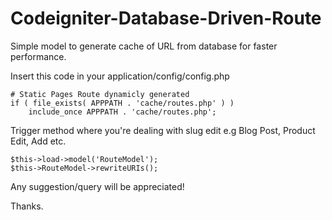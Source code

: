 # Codeigniter-Database-Driven-Route
Simple model to generate cache of URL from database for faster performance.

Insert this code in your application/config/config.php

    # Static Pages Route dynamicly generated
    if ( file_exists( APPPATH . 'cache/routes.php' ) )
        include_once APPPATH . 'cache/routes.php';

Trigger method where you're dealing with slug edit e.g Blog Post, Product Edit, Add etc.

    $this->load->model('RouteModel');
    $this->RouteModel->rewriteURIs();

Any suggestion/query will be appreciated!

Thanks.
